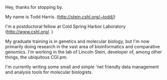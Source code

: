 

Hey, thanks for stopping by.

My name is Todd Harris.  (http://stein.cshl.org/~todd/)

I'm a postdoctoral fellow at Cold Spring Harbor Laboratory (http://www.cshl.org/. )

My graduate training is in genetics and molecular biology, but I'm now primarily doing research in the vast area of bioinformatics and comparative genomics.  I'm working in the lab of Lincoln Stein, developer of, among other things, the ubiquitous CGI.pm.

I'm currently writing some small and simple 'net friendly data management and analysis tools for molecular biologists.